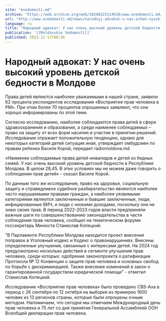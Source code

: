 ```yaml
---
site: "evedomosti.md"
archive: "https://web.archive.org/web/20240325114910/www.evedomosti.md/news/narodnyj-advokat-u-nas-ochen-vysokij-uroven-detskoj-bednosti"
url: "http://www.evedomosti.md/news/narodnyj-advokat-u-nas-ochen-vysokij-uroven-detskoj-bednosti"
language: ru
title: "Народный адвокат: У нас очень высокий уровень детской бедности в Молдове"
publication: '[[Moldavskie Vedomosti]]'
published: 2023-12-11T08:56
---
```


# Народный адвокат: У нас очень высокий уровень детской бедности в Молдове

Права детей являются наиболее уважаемыми в нашей стране, заявили 62 процента респондентов исследования «Восприятие прав человека в РМ». При этом более 70 процентов опрошенных заявляют, что они хорошо информированы по этой теме.

Согласно исследованию, наиболее соблюдаются права детей в сфере здравоохранения и образования, а среди наименее соблюдаемых – право на защиту от всех форм насилия и участие в принятии решений. Исследование отражает положительную тенденцию, однако для некоторых категорий детей ситуация иная, утверждает омбудсмен по правам ребенка Василе Корой, передает radiomoldova.md

«Наименее соблюдаемые права детей-инвалидов и детей из бедных семей. У нас очень высокий уровень детской бедности в Республике Молдова. В целом 28,45. В этих условиях мы не можем даже говорить о соблюдении прав детей» - сказал Василе Корой.

По данным того же исследования, право на здоровье, социальную защиту и справедливое судебное разбирательство являются наиболее часто нарушаемыми правами граждан, а наиболее уязвимыми категориями являются заключенные и бывшие заключенные, люди, инфицированные ВИЧ, и люди с низкими доходами, поскольку они не знаю своих прав. В период 2022-2023 годов власти предприняли важные шаги по совершенствованию законодательства в части соблюдения прав человека, сообщил на тематическом форуме госсекретарь Минюста Станислав Копецкий.

"В Парламенте Республики Молдова находится проект внесения поправок в Уголовный кодекс и Кодекс о правонарушениях. Внесены определенные улучшения, связанные с интересами детей. На 2024 год предусмотрено несколько действий в сегменте улучшения прав человека, среди которых: одобрение законопроекта о ратификации Протокола № 12 Конвенции о защите прав человека и основных свобод по борьбе с дискриминацией. Также внесение изменений в закон о гарантированной государством юридической помощи" - отметил Станислав Копецкий.

Исследование «Восприятие прав человека» было проведено CBS-Axa в период с 26 сентября по 12 октября на выборке из примерно 1600 человек из 13 регионов страны, которые были опрошены очным методом. Напоминаем, что сегодня мы отмечаем Международный день прав человека и 75 лет со дня принятия Генеральной Ассамблеей ООН Всеобщей декларации прав человека.